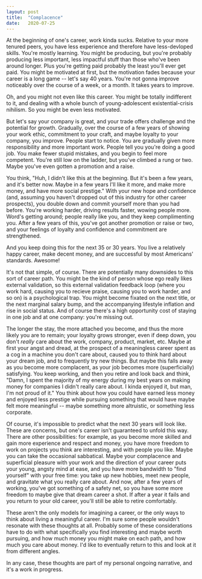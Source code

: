 ```yaml
---
layout: post
title:  "Complacence"
date:   2020-07-25
---
```


At the beginning of one's career, work kinda sucks.  Relative to your more tenured
peers, you have less experience and therefore have less-devloped skills.  You're
mostly learning.  You might be producing, but you're probably producing less
important, less impactful stuff than those who've been around longer.  Plus you're
getting paid probably the least you'll ever get paid.  You might be motivated at
first, but the motivation fades because your career is a long game -- let's say 40
years.  You're not gonna improve noticeably over the course of a week, or a month.
It takes years to improve.

Oh, and you might not even like this career.  You might be totally indifferent to
it, and dealing with a whole bunch of young-adolescent existential-crisis
nihilism.  So you might be even less motivated.

But let's say your company is great, and your trade offers challenge and the
potential for growth.  Gradually, over the course of a few years of showing your
work ethic, commitment to your craft, and maybe loyalty to your company, you
improve.  People start to notice.  You are gradually given more responsibility
and more important work.  People tell you you're doing a good job.  You make
fewer stupid mistakes, and you begin to feel more competent.  You're still low
on the ladder, but you've climbed a rung or two.  Maybe you've even gotten a
promotion and a raise.

You think, "Huh, I didn't like this at the beginning.  But it's been a few years,
and it's better now.  Maybe in a few years I'll like it more, and make more money,
and have more social prestige."  With your new hope and confidence (and, assuming
you haven't dropped out of this industry for other career prospects), you double
down and commit yourself more than you had before.  You're working harder, driving
results faster, wowing people more.  Word's getting around; people really like you,
and they keep complimenting you.  After a few years of this, you've got another
promotion or raise or two, and your feelings of loyalty and confidence and
commitment are strengthened.

And you keep doing this for the next 35 or 30 years.  You live a relatively happy
career, make decent money, and are successful by most Americans' standards.
Awesome!

It's not that simple, of course.  There are potentially many downsides to this
sort of career path.  You might be the kind of person whose ego really likes external
validation, so this external validation feedback loop (where you work
hard, causing you to recieve praise, causing you to work harder, and so on) is a psychological
trap.  You might become fixated on the next title, or the next marginal salary
bump, and the accompanying lifestyle inflation and rise in social status.  And of
course there's a high opportunity cost of staying in one job and at one company:
you're missing out.

The longer the stay, the more attached you become, and thus the more likely you are
to remain; your loyalty grows stronger, even if deep down, you don't _really_
care about the work, company, product, market, etc.  Maybe at first your angst
and dread, at the prospect of a meaningless career spent as a cog in a machine you
don't care about, caused you to think hard about your dream job, and to frequently
try new things.  But maybe this falls away as you become more complacent, as your
job becomes more (superficially) satisfying.  You keep working, and then you retire
and look back and think, "Damn, I spent the majority of my energy during my best
years on making money for companies I didn't really care about.  I kinda enjoyed
it, but man, I'm not proud of it."  You think about how you could have earned
less money and enjoyed less prestige while pursuing something that would have maybe
felt more meaningful -- maybe something more altruistic, or something less
corporate.

Of course, it's impossible to predict what the next 30 years will look like.  These
are concerns, but one's career isn't guaranteed to unfold this way.  There are
other possibilities: for example, as you become more skilled and gain more
experience and respect and money, you have more freedom to work on projects you
think are interesting, and with people you like.  Maybe you can take the occasional
sabbatical.  Maybe your complacence and superficial pleasure with your work and
the direction of your career puts your young, angsty mind at ease, and you have
more bandwidth to "find yourself" with your free time: you take up new hobbies,
meet new people, and gravitate what you really care about.  And now, after a few
years of working, you've got something of a safety net, so you have some more
freedom to maybe give that dream career a shot.  If after a year it fails and you
return to your old career, you'll still be able to retire comfortably.

These aren't the only models for imagining a career, or the only ways to think
about living a meaningful career.  I'm sure some people wouldn't resonate with
these thoughts at all.  Probably some of these considerations have to do with
what specifically you find interesting and maybe worth pursuing, and how much
money you might make on each path, and how much you care about money.  I'd like
to eventually return to this and look at it from different angles.

In any case, these thoughts are part of my personal ongoing narrative, and it's
a work in progress.